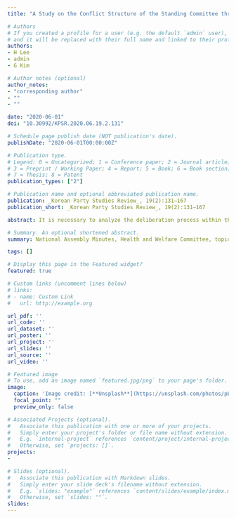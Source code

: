 ```yaml
---
title: "A Study on the Conflict Structure of the Standing Committee through Topic Analysis of the National Assembly Minutes : Health and Welfare Committee in the First Half of the 20th National Assembly"

# Authors
# If you created a profile for a user (e.g. the default `admin` user), write the username (folder name) here 
# and it will be replaced with their full name and linked to their profile.
authors:
- H Lee 
- admin
- G Kim 

# Author notes (optional)
author_notes:
- "corresponding author"
- ""
- ""

date: "2020-06-01"
doi: "10.30992/KPSR.2020.06.19.2.131"

# Schedule page publish date (NOT publication's date).
publishDate: "2020-06-01T00:00:00Z"

# Publication type.
# Legend: 0 = Uncategorized; 1 = Conference paper; 2 = Journal article;
# 3 = Preprint / Working Paper; 4 = Report; 5 = Book; 6 = Book section;
# 7 = Thesis; 8 = Patent
publication_types: ["2"]

# Publication name and optional abbreviated publication name.
publication: _Korean Party Studies Review_, 19(2):131–167
publication_short: _Korean Party Studies Review_, 19(2):131–167

abstract: It is necessary to analyze the deliberation process within the standing committee in order to understand the assembly’s collective decision-making structure. This paper analyzes the minutes of the Twentieth National Assembly Health and Welfare Committee by utilizing the topic modeling technique based on an automated text analysis. As a result of this analysis, we extracted sixteen topics characterized by their high frequency of occurring in speeches during the standing committee meetings. Based on the sixteen topics extracted, we examined the review process within the Health and Welfare Committee. We found that the confrontation structure was clearly identifiable that differed depending on the characteristics of each political party, subject, timing, and the individual members. We also discovered that there were differences in the areas of interest regarding policy and legislative issues. This paper analyzed in detail the actual issues and their associated confrontational structures in the process of deliberation of bills and confirmed their substance by analyzing the minutes of the standing committee. This approach is rather different from the one pursued by the existing research that has analyzed the deliberation process of the standing committee based on the collective data.

# Summary. An optional shortened abstract.
summary: National Assembly Minutes, Health and Welfare Committee, topic modeling technique, standing committee, automated text analysis

tags: []

# Display this page in the Featured widget?
featured: true

# Custom links (uncomment lines below)
# links:
# - name: Custom Link
#   url: http://example.org

url_pdf: ''
url_code: ''
url_dataset: ''
url_poster: ''
url_project: ''
url_slides: ''
url_source: ''
url_video: ''

# Featured image
# To use, add an image named `featured.jpg/png` to your page's folder. 
image:
  caption: 'Image credit: [**Unsplash**](https://unsplash.com/photos/pLCdAaMFLTE)'
  focal_point: ""
  preview_only: false

# Associated Projects (optional).
#   Associate this publication with one or more of your projects.
#   Simply enter your project's folder or file name without extension.
#   E.g. `internal-project` references `content/project/internal-project/index.md`.
#   Otherwise, set `projects: []`.
projects:
- 

# Slides (optional).
#   Associate this publication with Markdown slides.
#   Simply enter your slide deck's filename without extension.
#   E.g. `slides: "example"` references `content/slides/example/index.md`.
#   Otherwise, set `slides: ""`.
slides: 
---
```

